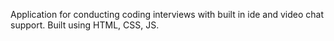 Application for conducting coding interviews with built in ide and video chat support.
Built using HTML, CSS, JS.
